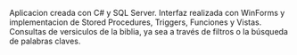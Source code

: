 Aplicacion creada con C# y SQL Server. Interfaz realizada con WinForms y implementacion de Stored Procedures, Triggers, Funciones y Vistas.
Consultas de versiculos de la biblia, ya sea a través de filtros o la búsqueda de palabras claves.
